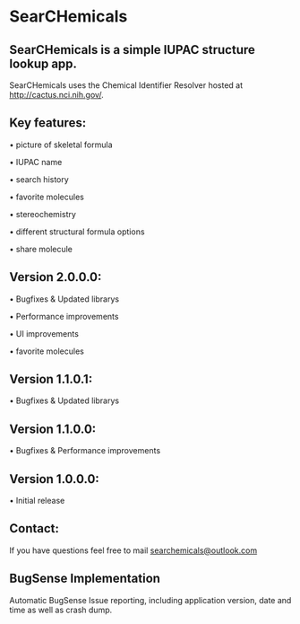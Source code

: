 SearCHemicals
=============

SearCHemicals is a simple IUPAC structure lookup app.
------------------------
SearCHemicals uses the Chemical Identifier Resolver hosted at http://cactus.nci.nih.gov/.

Key features:
------------------------
•  picture of skeletal formula

•  IUPAC name

•  search history

•  favorite molecules

•  stereochemistry

•  different structural formula options

•  share molecule


Version 2.0.0.0:
------------------------
• Bugfixes & Updated librarys

• Performance improvements

• UI improvements

• favorite molecules


Version 1.1.0.1:
------------------------
• Bugfixes & Updated librarys


Version 1.1.0.0:
------------------------
• Bugfixes & Performance improvements


Version 1.0.0.0:
------------------------
• Initial release

Contact:
------------------------
If you have questions feel free to mail searchemicals@outlook.com

BugSense Implementation
------------------------
Automatic BugSense Issue reporting, including application version, date and time as well as crash dump.
